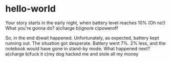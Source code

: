 # hello-world


Your story starts in the early night, when battery level reaches 10% (Oh no!)
What you're gonna do? a)charge b)ignore c)poweroff

So, in the end d)wait happened. 
Unfortunately, as expected, battery kept running out. 
The situation got desperate. Battery went 7%. 2% less, and the notebook would have gone in stand-by mode.
What happened next?
a)charge b)fuck it c)my dog hacked me and stole all my money
